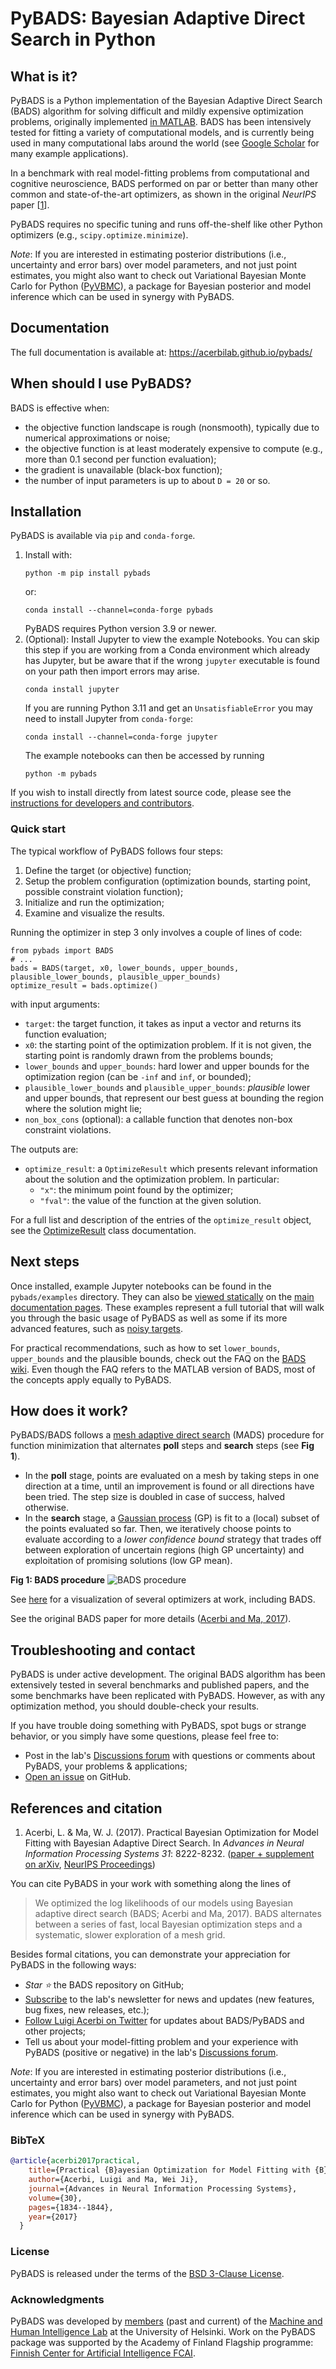 
# PyBADS: Bayesian Adaptive Direct Search in Python

## What is it?

PyBADS is a Python implementation of the Bayesian Adaptive Direct Search (BADS) algorithm for solving difficult and mildly expensive optimization problems, originally implemented [in MATLAB](https://github.com/lacerbi/bads). BADS has been intensively tested for fitting a variety of computational models, and is currently being used in many computational labs around the world (see [Google Scholar](https://scholar.google.co.uk/scholar?cites=7209174494000095753&as_sdt=2005&sciodt=0,5&hl=en) for many example applications).

In a benchmark with real model-fitting problems from computational and cognitive neuroscience, BADS performed on par or better than many other common and state-of-the-art optimizers, as shown in the original *NeurIPS* paper [[1](#references-and-citation)].

PyBADS requires no specific tuning and runs off-the-shelf like other Python optimizers (e.g., `scipy.optimize.minimize`).

*Note*: If you are interested in estimating posterior distributions (i.e., uncertainty and error bars) over model parameters, and not just point estimates, you might also want to check out Variational Bayesian Monte Carlo for Python ([PyVBMC](https://github.com/acerbilab/pyvbmc)), a package for Bayesian posterior and model inference which can be used in synergy with PyBADS.

## Documentation

The full documentation is available at: https://acerbilab.github.io/pybads/

## When should I use PyBADS?

BADS is effective when:

- the objective function landscape is rough (nonsmooth), typically due to numerical approximations or noise;
- the objective function is at least moderately expensive to compute (e.g., more than 0.1 second per function evaluation);
- the gradient is unavailable (black-box function);
- the number of input parameters is up to about `D = 20` or so.

## Installation

PyBADS is available via `pip` and `conda-forge`.

1. Install with:
    ```console
    python -m pip install pybads
    ```
    or:
    ```console
    conda install --channel=conda-forge pybads
    ```
    PyBADS requires Python version 3.9 or newer.
2. (Optional): Install Jupyter to view the example Notebooks. You can skip this step if you are working from a Conda environment which already has Jupyter, but be aware that if the wrong `jupyter` executable is found on your path then import errors may arise.
   ```console
   conda install jupyter
   ```
   If you are running Python 3.11 and get an `UnsatisfiableError` you may need to install Jupyter from `conda-forge`:
   ```console
   conda install --channel=conda-forge jupyter
   ```
   The example notebooks can then be accessed by running
   ```console
   python -m pybads
   ```

If you wish to install directly from latest source code, please see the [instructions for developers and contributors](/docs/development.html#installation-instructions-for-developers).

### Quick start

The typical workflow of PyBADS follows four steps:

1. Define the target (or objective) function;
2. Setup the problem configuration (optimization bounds, starting point, possible constraint violation function);
3. Initialize and run the optimization;
4. Examine and visualize the results.
   
Running the optimizer in step 3 only involves a couple of lines of code:

```
from pybads import BADS
# ...
bads = BADS(target, x0, lower_bounds, upper_bounds, plausible_lower_bounds, plausible_upper_bounds)
optimize_result = bads.optimize()
```

with input arguments:

- ``target``: the target function, it takes as input a vector and returns its function evaluation;
- ``x0``: the starting point of the optimization problem. If it is not given, the starting point is randomly drawn from the problems bounds;
- ``lower_bounds`` and ``upper_bounds``: hard lower and upper bounds for the optimization region (can be ``-inf`` and ``inf``, or bounded);
- ``plausible_lower_bounds`` and ``plausible_upper_bounds``: *plausible* lower and upper bounds, that represent our best guess at bounding the region where the solution might lie;
- ``non_box_cons`` (optional): a callable function that denotes non-box constraint violations.

The outputs are:

- ``optimize_result``: a ``OptimizeResult`` which presents relevant information about the solution and the optimization problem. In particular:
  - ``"x"``: the minimum point found by the optimizer;
  - ``"fval"``: the value of the function at the given solution.

For a full list and description of the entries of the ``optimize_result`` object, see the [OptimizeResult](https://acerbilab.github.io/pybads/api/classes/optimize_result.html) class documentation.

## Next steps

Once installed, example Jupyter notebooks can be found in the `pybads/examples` directory. They can also be [viewed statically](https://acerbilab.github.io/pybads/index.html#examples) on the [main documentation pages](https://acerbilab.github.io/pybads/index.html). These examples represent a full tutorial that will walk you through the basic usage of PyBADS as well as some if its more advanced features, such as [noisy targets](examples/pybads_example_3_noisy_objective.ipynb).

For practical recommendations, such as how to set `lower_bounds`, `upper_bounds` and the plausible bounds, check out the FAQ on the [BADS wiki](https://github.com/acerbilab/bads/wiki). Even though the FAQ refers to the MATLAB version of BADS, most of the concepts apply equally to PyBADS.

## How does it work?

PyBADS/BADS follows a [mesh adaptive direct search](http://epubs.siam.org/doi/abs/10.1137/040603371) (MADS) procedure for function minimization that alternates **poll** steps and **search** steps (see **Fig 1**). 

- In the **poll** stage, points are evaluated on a mesh by taking steps in one direction at a time, until an improvement is found or all directions have been tried. The step size is doubled in case of success, halved otherwise. 
- In the **search** stage, a [Gaussian process](https://distill.pub/2019/visual-exploration-gaussian-processes/) (GP) is fit to a (local) subset of the points evaluated so far. Then, we iteratively choose points to evaluate according to a *lower confidence bound* strategy that trades off between exploration of uncertain regions (high GP uncertainty) and exploitation of promising solutions (low GP mean).

**Fig 1: BADS procedure** ![BADS procedure](https://raw.githubusercontent.com/acerbilab/bads/master/docs/bads-cartoon.png)

See [here](https://github.com/lacerbi/optimviz) for a visualization of several optimizers at work, including BADS.

See the original BADS paper for more details ([Acerbi and Ma, 2017](#references-and-citation)).

## Troubleshooting and contact

PyBADS is under active development. The original BADS algorithm has been extensively tested in several benchmarks and published papers, and the some benchmarks have been replicated with PyBADS. However, as with any optimization method, you should double-check your results.

If you have trouble doing something with PyBADS, spot bugs or strange behavior, or you simply have some questions, please feel free to:
- Post in the lab's [Discussions forum](https://github.com/orgs/acerbilab/discussions) with questions or comments about PyBADS, your problems & applications;
- [Open an issue](https://github.com/acerbilab/pybads/issues/new) on GitHub.

## References and citation

1. Acerbi, L. & Ma, W. J. (2017). Practical Bayesian Optimization for Model Fitting with Bayesian Adaptive Direct Search. In *Advances in Neural Information Processing Systems 31*: 8222-8232. ([paper + supplement on arXiv](https://arxiv.org/abs/1705.04405), [NeurIPS Proceedings](https://papers.nips.cc/paper/2017/hash/df0aab058ce179e4f7ab135ed4e641a9-Abstract.html))

You can cite PyBADS in your work with something along the lines of

> We optimized the log likelihoods of our models using Bayesian adaptive direct search (BADS; Acerbi and Ma, 2017). BADS alternates between a series of fast, local Bayesian optimization steps and a systematic, slower exploration of a mesh grid.

Besides formal citations, you can demonstrate your appreciation for PyBADS in the following ways:

- *Star :star:* the BADS repository on GitHub;
- [Subscribe](http://eepurl.com/idcvc9) to the lab's newsletter for news and updates (new features, bug fixes, new releases, etc.);
- [Follow Luigi Acerbi on Twitter](https://twitter.com/AcerbiLuigi) for updates about BADS/PyBADS and other projects;
- Tell us about your model-fitting problem and your experience with PyBADS (positive or negative) in the lab's [Discussions forum](https://github.com/orgs/acerbilab/discussions).

*Note*: If you are interested in estimating posterior distributions (i.e., uncertainty and error bars) over model parameters, and not just point estimates, you might also want to check out Variational Bayesian Monte Carlo for Python ([PyVBMC](https://github.com/acerbilab/pyvbmc)), a package for Bayesian posterior and model inference which can be used in synergy with PyBADS.

### BibTeX

```BibTeX
@article{acerbi2017practical,
    title={Practical {B}ayesian Optimization for Model Fitting with {B}ayesian Adaptive Direct Search},
    author={Acerbi, Luigi and Ma, Wei Ji},
    journal={Advances in Neural Information Processing Systems},
    volume={30},
    pages={1834--1844},
    year={2017}
  }
```

### License

PyBADS is released under the terms of the [BSD 3-Clause License](LICENSE).

### Acknowledgments

PyBADS was developed by [members](https://www.helsinki.fi/en/researchgroups/machine-and-human-intelligence/people) (past and current) of the [Machine and Human Intelligence Lab](https://www.helsinki.fi/en/researchgroups/machine-and-human-intelligence/) at the University of Helsinki. Work on the PyBADS package was supported by the Academy of Finland Flagship programme: [Finnish Center for Artificial Intelligence FCAI](https://fcai.fi/).
